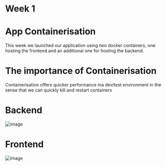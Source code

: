 # Week 1

# App Containerisation
This week we launched our application using two docker containers, one hosting the frontend and an additional one for hosting the backend.

# The importance of Containerisation
Containerisation offers quicker performance ina dev/test environment in the sense that we can quickly kill and restart containers

# Backend

![image](https://user-images.githubusercontent.com/67550608/221628517-4195f341-ab5e-4958-9962-5df38cd5d579.png)


# Frontend

![image](https://user-images.githubusercontent.com/67550608/221628001-500297ee-0e69-46c8-95d0-01558e5c23f7.png)
